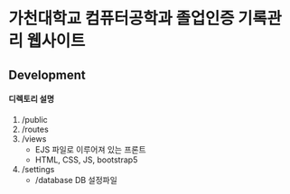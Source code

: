 가천대학교 컴퓨터공학과 졸업인증 기록관리 웹사이트
====================================================
## Development


#### **디렉토리 설명**
1. /public 
2. /routes
3. /views
   - EJS 파일로 이루어져 있는 프론트
   - HTML, CSS, JS, bootstrap5
4. /settings
   - /database DB 설정파일 


